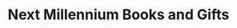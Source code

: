 ---
title: "Next Millennium Books and Gifts"
url: /omaha/next-millennium-books-and-gifts/
shop: Andenken
---